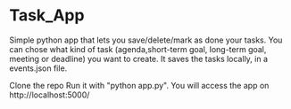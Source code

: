 # Task_App
Simple python app that lets you save/delete/mark as done your tasks. You can chose what kind of task (agenda,short-term goal, long-term goal, meeting or deadline) you want to create. It saves the tasks locally, in a events.json file.

Clone the repo
Run it with "python app.py". You will access the app on http://localhost:5000/
